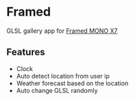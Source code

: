 # Framed

GLSL gallery app for [Framed MONO X7](https://mono.frm.fm/en/shop/)

## Features

- Clock
- Auto detect location from user ip
- Weather forecast based on the location
- Auto change GLSL randomly
